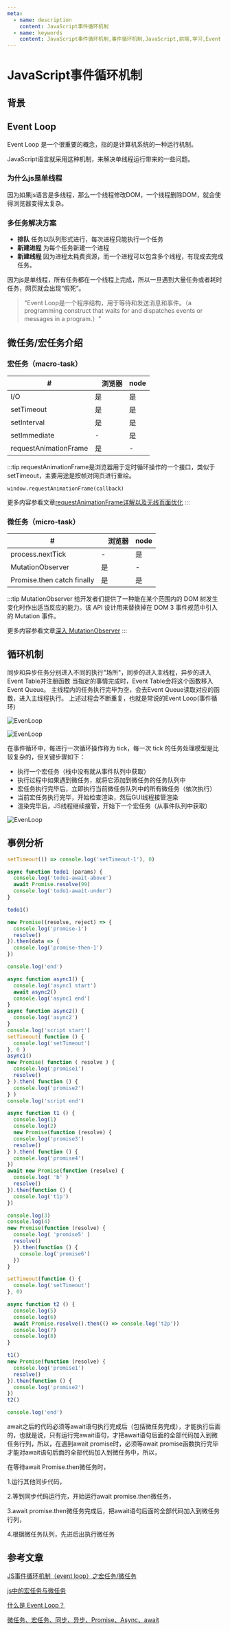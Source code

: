 ```yaml
---
meta:
  - name: description
    content: JavaScript事件循环机制
  - name: keywords
    content: JavaScript事件循环机制,事件循环机制,JavaScript,前端,学习,Event Loop
---
```

# JavaScript事件循环机制

## 背景

## Event Loop

Event Loop 是一个很重要的概念，指的是计算机系统的一种运行机制。

JavaScript语言就采用这种机制，来解决单线程运行带来的一些问题。

### 为什么js是单线程

因为如果js语言是多线程，那么一个线程修改DOM，一个线程删除DOM，就会使得浏览器变得太复杂。

### 多任务解决方案

+ **排队** 任务以队列形式进行，每次进程只能执行一个任务
+ **新建进程** 为每个任务新建一个进程
+ **新建线程** 因为进程太耗费资源，而一个进程可以包含多个线程，有现成去完成任务。

因为js是单线程，所有任务都在一个线程上完成，所以一旦遇到大量任务或者耗时任务，网页就会出现“假死”。

> "Event Loop是一个程序结构，用于等待和发送消息和事件。（a programming construct that waits for and dispatches events or messages in a program.）"

## 微任务/宏任务介绍

### 宏任务（macro-task）

| # |　浏览器 | node |
| -- | -- | -- |
| I/O | 是 | 是 |
| setTimeout | 是 | 是 |
| setInterval | 是 | 是 |
| setImmediate | - | 是 |
| requestAnimationFrame | 是 | - |

:::tip
requestAnimationFrame是浏览器用于定时循环操作的一个接口，类似于setTimeout，主要用途是按帧对网页进行重绘。

`window.requestAnimationFrame(callback)`

更多内容参看文章[requestAnimationFrame详解以及无线页面优化](http://caibaojian.com/requestanimationframe.html)
:::

### 微任务（micro-task）

| # |　浏览器 | node |
| -- | -- | -- |
| process.nextTick | - | 是 |
| MutationObserver | 是 | - |
| Promise.then catch finally | 是 | 是 |

:::tip
MutationObserver 给开发者们提供了一种能在某个范围内的 DOM 树发生变化时作出适当反应的能力。该 API 设计用来替换掉在 DOM 3 事件规范中引入的 Mutation 事件。

更多内容参看文章[深入 MutationObserver](https://juejin.im/entry/57de3fc30bd1d00057f2ea33)
:::

## 循环机制

同步和异步任务分别进入不同的执行"场所"，同步的进入主线程，异步的进入Event Table并注册函数
当指定的事情完成时，Event Table会将这个函数移入Event Queue。
主线程内的任务执行完毕为空，会去Event Queue读取对应的函数，进入主线程执行。
上述过程会不断重复，也就是常说的Event Loop(事件循环)

![EvenLoop](/img/EvenLoop-1.png)

![EvenLoop](/img/EvenLoop-2.png)

在事件循环中，每进行一次循环操作称为 tick，每一次 tick 的任务处理模型是比较复杂的，但关键步骤如下：

+ 执行一个宏任务（栈中没有就从事件队列中获取）
+ 执行过程中如果遇到微任务，就将它添加到微任务的任务队列中
+ 宏任务执行完毕后，立即执行当前微任务队列中的所有微任务（依次执行）
+ 当前宏任务执行完毕，开始检查渲染，然后GUI线程接管渲染
+ 渲染完毕后，JS线程继续接管，开始下一个宏任务（从事件队列中获取）

![EvenLoop](/img/EvenLoop-3.png)

## 事例分析

```js
setTimeout(() => console.log('setTimeout-1'), 0)

async function todo1 (params) {
  console.log('todo1-await-above')
  await Promise.resolve(99)
  console.log('todo1-await-under')
}

todo1()

new Promise((resolve, reject) => {
  console.log('promise-1')
  resolve()
}).then(data => {
  console.log('promise-then-1')
})

console.log('end')
```

```js
async function async1() {
  console.log('async1 start')
  await async2()
  console.log('async1 end')
}
async function async2() {
  console.log('async2')
}
console.log('script start')
setTimeout( function () {
  console.log('setTimeout')
}, 0 )
async1()
new Promise( function ( resolve ) {
  console.log('promise1')
  resolve()
} ).then( function () {
  console.log('promise2')
} )
console.log('script end')
```

```js
async function t1 () {
  console.log(1)
  console.log(2)
  new Promise(function (resolve) {
  console.log('promise3')
  resolve()
} ).then( function () {
  console.log('promise4')
})
await new Promise(function (resolve) {
  console.log( 'b' )
  resolve()
}).then(function () {
  console.log('t1p')
})

console.log(3)
console.log(4)
new Promise(function (resolve) {
  console.log( 'promise5' )
  resolve()
  }).then(function () {
    console.log('promise6')
  })
}

setTimeout(function () {
  console.log('setTimeout')
}, 0)

async function t2 () {
  console.log(5)
  console.log(6)
  await Promise.resolve().then(() => console.log('t2p'))
  console.log(7)
  console.log(8)
}

t1()
new Promise(function (resolve) {
  console.log('promise1')
  resolve()
}).then(function () {
  console.log('promise2')
})
t2()

console.log('end')
```

await之后的代码必须等await语句执行完成后（包括微任务完成），才能执行后面的，也就是说，只有运行完await语句，才把await语句后面的全部代码加入到微任务行列，所以，在遇到await promise时，必须等await promise函数执行完毕才能对await语句后面的全部代码加入到微任务中，所以，

在等待await Promise.then微任务时，

1.运行其他同步代码，

2.等到同步代码运行完，开始运行await promise.then微任务，

3.await promise.then微任务完成后，把await语句后面的全部代码加入到微任务行列，

4.根据微任务队列，先进后出执行微任务

## 参考文章

[JS事件循环机制（event loop）之宏任务/微任务](https://juejin.im/post/5b498d245188251b193d4059)

[js中的宏任务与微任务](https://zhuanlan.zhihu.com/p/78113300)

[什么是 Event Loop？](http://www.ruanyifeng.com/blog/2013/10/event_loop.html)

[微任务、宏任务、同步、异步、Promise、Async、await](https://www.cnblogs.com/jiangyuzhen/p/11064408.html)